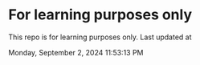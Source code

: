 # For learning purposes only
This repo is for learning purposes only.
Last updated at

Monday, September 2, 2024 11:53:13 PM

